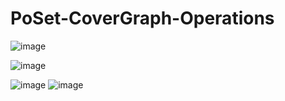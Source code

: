 # PoSet-CoverGraph-Operations
![image](https://user-images.githubusercontent.com/12884292/36255518-5d9c261e-1275-11e8-8481-27c64abd4142.png)


![image](https://user-images.githubusercontent.com/12884292/36255439-0c8259f6-1275-11e8-9e66-63852340d2ec.png)

![image](https://user-images.githubusercontent.com/12884292/36255444-17367404-1275-11e8-808b-2d5da3ae9447.png)
![image](https://user-images.githubusercontent.com/12884292/36255448-1fd2a79a-1275-11e8-973b-014f53ae06f6.png)
